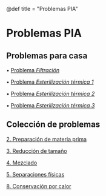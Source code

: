 @def title = "Problemas PIA"
<!-- @def tags = ["syntax", "code"] -->

# Problemas PIA

## Problemas para casa

• [Problema *Filtración*](/assets/notebooks-html/prob_filtrado.jl.html)

• [Problema *Esterilización térmica 1*](/assets/notebooks-html/prob_estterm_1.jl.html)

• [Problema *Esterilización térmica 2*](/assets/notebooks-html/prob8-10.jl.html)

• [Problema *Esterilización térmica 3*](/assets/notebooks-html/prob8-11.jl.html)

## Colección de problemas

[2. Preparación de materia prima](2.PrepMatPrima)

[3. Reducción de tamaño](3.RedTamaño)

[4. Mezclado](4.Mezclado)

[5. Separaciones físicas](5.SepFisicas)

[8. Conservación por calor](8.ConsCalor)
